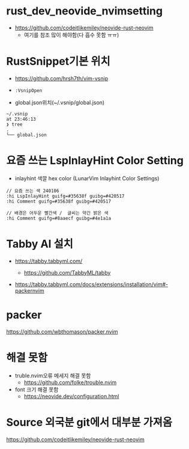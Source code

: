 # rust_dev_neovide_nvimsetting
- https://github.com/codeitlikemiley/neovide-rust-neovim
  - 여기를 참조 많이 해야함(다 흡수 못함 ㅠㅠ)

# RustSnippet기본 위치

- https://github.com/hrsh7th/vim-vsnip

- ```:VsnipOpen```

- global.json위치(~/.vsnip/global.json) 

```
~/.vsnip                                                                                        at 23:46:13
❯ tree
.
└── global.json
```

# 요즘 쓰는 LspInlayHint Color Setting

- inlayhint 색깔 hex color (LunarVim Inlayhint Color Settings)

```
// 요즘 쓰는 색 240106
:hi LspInlayHint guifg=#35638f guibg=#420517
:hi Comment guifg=#35638f guibg=#420517

// 배경은 어두운 빨간색 /  글씨는 약간 밝은 색
:hi Comment guifg=#8aaecf guibg=#4e1a1a
```

# Tabby AI 설치

- https://tabby.tabbyml.com/
  - https://github.com/TabbyML/tabby

- https://tabby.tabbyml.com/docs/extensions/installation/vim#-packernvim

# packer

https://github.com/wbthomason/packer.nvim

# 해결 못함
- truble.nvim오류 메세지 해결 못함
  - https://github.com/folke/trouble.nvim
- font 크기 해결 못함
  - https://neovide.dev/configuration.html

# Source 외국분 git에서 대부분 가져옴

https://github.com/codeitlikemiley/neovide-rust-neovim
